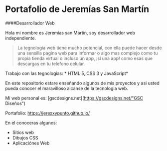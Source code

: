 # Portafolio de Jeremías San Martín
####Desarrollador Web

Hola mi nombre es Jeremías san Martín, soy desarrollador web independiente.

>La tegnologia web tiene mucho potencial, con ella puede hacer desde una sensilla pagina web para informar o algo mas complejo como tu propia tienda virtual o incluso un app, ¡sí una app! como esas que descargas en tu telefono celular.

Trabajo con las tegnologias: * HTML 5, CSS 3 y JavaScript* 

En este repositorio estare enseñando algunos de mis proyectos y asi usted pueda conocer el maravilloso alcanse de la tecnologia web.

Mi web personal es: [gscdesigns.net](https://gscdesigns.net/"GSC Diseños")

Portafolio:  https://jerexxypunto.github.io/

En el conoceras algunos:
* Sitios web
* Dibujos CSS
* Aplicaciónes Web
